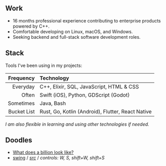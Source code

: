 ## Work

- 16 months professional experience contributing to enterprise products powered by C++.
- Comfortable developing on Linux, macOS, and Windows.
- Seeking backend and full-stack software development roles.

## Stack

Tools I've been using in my projects:

|Frequency|Technology|
|-:|:-|
|Everyday|C++, Elixir, SQL, JavaScript, HTML & CSS|
|Often|Swift (iOS), Python, GDScript (Godot)|
|Sometimes|Java, Bash|
|Bucket List|Rust, Go, Kotlin (Android), Flutter, React Native|

_I am also flexible in learning and using other technologies if needed._

## Doodles

- [What does a billion look like?](https://pseigo.github.io/what-does-a-billion-look-like/)
- [swing](https://peytonseigo.ca/projects/swing/) / _[src](https://peytonseigo.ca/projects/swing/src/main.js)_ / _controls: W, S, shift+W, shift+S_
